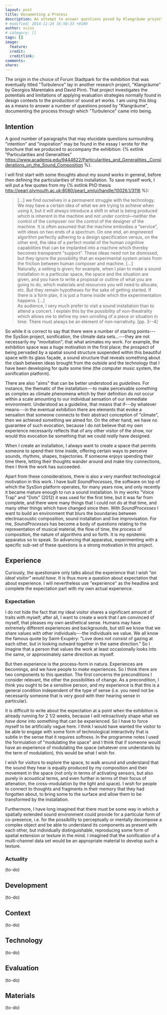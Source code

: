 ```yaml
---
layout: post
title: Documenting a Process
description: An attempt to answer questions posed by Klangräume project
# modified: 2014-11-24 16:50:33 +0100
author: sciss
# category: []
tags: []
image:
  feature: 
  credit: 
  creditlink: 
comments:
share: 
---
```


The origin in the choice of Forum Stadtpark for the exhibition that was eventually titled "Turbulence" lay in another research project, "Klangräume" by Georgios Marentakis and David Pirrò. That project investigates the potentials and limitations of applying evaluation strategies normally found in design contexts to the production of sound art works. I am using this blog as a means to answer a number of questions posed by "Klangräume", documenting the process through which "Turbulence" came into being.

## Intention

<!--
If possible, formulate your intention and motivation.
Were there any things that acted as inspiration?
Was there an "aim" you wanted to achieve?
Was there a "starting point" to this work?
-->

A good number of paragraphs that may elucidate questions surrounding "intention" and "inspiration" may be found in the essay I wrote for the brochure that we produced to accompany the exhibition: {% extlink "Particularities and Generalities" https://www.academia.edu/9444622/Particularities_and_Generalities._Considerations_on_the_Sound_Composition %}.

I will first start with some thoughts about my sound works in general, before then defining the particularities of this installation. To save myself work, I will put a few quotes from my {% extlink PhD thesis http://pearl.plymouth.ac.uk:8080/pearl_xmlui/handle/10026.1/3116 %}:

> [...] we find ourselves in a permanent struggle with the technology. We may have a certain
idea of what we are trying to achieve when using it, but it will always introduce a shift in what
is being produced which is inherent in the machine and not under control—neither the control
of the composer nor the control of the designer of the machine. It is often assumed that the
machine embodies a “service”, with ideas on two ends of a spectrum. On one end, an engineered
algorithm perfectly adhering to a design specification versus, on the other end, the idea of a
perfect model of the human cognitive capabilities that can be implanted into a machine which
thereby becomes transparent “support”. These ideas need not be dismissed, but they ignore the
possibility that an experimental system arises from the friction between human composer and
machine. [...]<br>
> Naturally, a setting is given; for example, when I plan to make a sound installation in a particular
space, the space and the situation are given, and you have to write a proposal or outline of what
you are going to do, which materials and resources you will need to allocate, etc. But they
remain hypotheses for the sake of getting started. If there is a form plan, it is just a frame inside
which the experimentation happens. [...]<br>
> As audience, I very much prefer to visit a sound installation than to attend a concert. I explain this by the
possibility of non-theatrality which allows me to define my own unrolling of a piece or situation
in time. There must always be an element of non-narrativity. [pp.&nbsp;3--4]

So while it is correct to say that there were a number of starting points---the SysSon project, sonification, 
the climate data sets...---they are not necessarily my "movitation", that what animates my work. For example, the
exhibition space was a huge motivation in the first place; the prospect of being pervaded by a
spatial sound structure suspended within this beautiful space with its glass façade, a sound structure
that reveals something about the clash between ideas brought from the outside and the technology that
I have been developing for quite some time (the computer music system, the sonification platform).

There are also "aims" that can be better understood as _guidelines_. For instance, the thematic of the
installation---to make perceivable something as complex as climate phenomena which by their definition
do not occur within a scale amounting to our individual sensation of our immediate environment.
Understood as a guideline, that means that if---by whatever means---in the eventual exhibition there
are elements that evoke a sensation that someone connects to their abstract conception of "climate", then
we achieved something we aimed for. On the other hand, we have no guarantee of such evocation, because
I do not believe that my own experience necessarily reflects that of any other visitor of the show,
nor would this evocation be something that we could _really_ have designed.

When I create an installation, I always want to create a space that permits someone to spend their time
inside, offering certain ways to perceive sounds, rhythms, shapes, trajectories. If someone enjoys
spending their time there, letting their thoughts wander around and make tiny connections, then I
think the work has succeeded.

Apart from these considerations, there is also a very manifest technological motivation in this work.
I have built _SoundProcesses_, the software on top of which the SysSon platform operates, for many years
now, and only recently it became mature enough to run a sound installation. In my works "Voice Trap" and "Dots" (2012)
it was used for the first time, but it was far from complete, and there were many things that I could
not do at that time, and many other things which have changed since then. With _SoundProcesses_ I want
to build an environment that blurs the boundaries between electroacoustic composition, sound installation
and live improvisation. For me, _SoundProcesses_ has become a body of questions relating to the
representation of musical material, the flow of time, the process of composition, the nature of algorithms
and so forth. It is my epistemic apparatus so to speak. So advancing that apparatus, experimenting with
a specific sub-set of these questions is a strong motivation in this project.

## Experience

<!--
Describe how an ideal visitor would experience the installation.
What experiences you wish the visitor to have?
How do you expect the (sound) material to be perceived and interpreted?
How do you expect visitors to experience interaction within the installation?
-->

Curiously, the questionaire only talks about the experience that _I wish "an ideal visitor" would have_. It is thus
more a question about expectation that about experience. I will nevertheless use "experience" as the headline and complete
the expectation part with my own actual experience.

### Expectation

I do not hide the fact that my ideal visitor shares a significant amount of traits with myself; after all, I want to create
a work that I am convinced of myself, that pleases my own aesthetical sense. Humans may have extremely different
experiences and backgrounds, but still we know that we share values with other individuals---the individuals we value.
We all know the famous quote by Saint-Exupéry: "Love does not consist of gazing at each other, but in looking outward
together in the same direction." So I imagine that a person that values the work at least occasionally looks into the
same, or approximately same direction as myself.

But then experience is the process-form in natura. Experiences are becomings, and we have people to _make_ experiences.
So I think there are two components to this question. The first concerns the preconditions I consider relevant, the
other the possibilities of change. As a precondition, I think you ought to be a sensitive person, and my experience is
that this is a general condition independent of the type of sense (i.e. you need not be necessarily someone that is
very good with their hearing sense in particular).

It is difficult to write about the expectation at a point when the exhibition is already running for 2 1/2 weeks,
because I will retroactively shape what we _have done_ into something that can be experienced. So I have to force
myself to be artificially vague here. I think I would have wanted the visitor to be able to engage with some form
of technological interactivity that is subtle in the sense that it requires softness. In the programme notes I
used the formulation of "modulating the space" and I think that if someone would have an experience of
modulating the space (whatever one understands by the term of modulation), this would be what I wish for.

I wish for visitors to explore the space, to walk around and understand that the sound they hear is equally
produced by my composition and their movement in the space (not only in terms of activating sensors, but
also purely in acoustical terms, and even further in terms of their focus of attenation, the cross-modulation
by the light and space). I wish for people to connect to thoughts and fragments in their memory that they had
forgotten about, to bring some to the surface and allow them to be transformed by the installation.

Furthermore, I have long imagined that there must be some way in which a spatially extended sound environment
could provide for a particular form of co-presence, i.e. for the possibility to perceptually or mentally
decompose a complex object and be able to understand its components as present with each other, but individually
distinguishable, reproducing some form of spatial extension or texture in the mind. I imagined that the
sonification of a multi-channel data set would be an appropriate material to develop such a texture.

### Actuality

(to-do)

## Development

<!--
Describe the development process you followed and if possible provide us with a high-level diagram of the process.
How did you work? Did you follow a specific Methodology?

- If you consider the development process as a series of decisions among different design choices, explain why specific decisions were made.
  Outline the questions (issues) that arose during development and explain the specific decisions that were made in response to these questions
  including both artistic and technical aspects.
-->

(to-do)

## Context

<!--
Place the installation into context.
Provide us with references to past or present technological, artistic or scientific works that you think build to the context of the work you are presenting
-->

(to-do)

## Technology

<!--
Provide us with a detailed technical description of the installation.
-->

(to-do)

## Evaluation

<!--
Did you (if yes How?) assess if the installation "works"?
What does it mean to you that the installation "works"?
Do you consider your installation finished?
Are there aspects you want to develop further?
-->

<!--
Outcome of evaluation process
What do you expect or wish to learn from the evaluation process?
Are there any aspects of your installation which you wish the evaluation process would help you to understand better?
-->

(to-do)

## Materials

<!--
Provide us with any documentation material relevant to the installation other then text: photos, videos, audio recordings etc.
Preferably from different development stages.
-->

(to-do)

